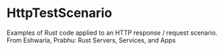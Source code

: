 # HttpTestScenario

Examples of Rust code applied to an HTTP response / request scenario.
From Eshwarla, Prabhu: Rust Servers, Services, and Apps
